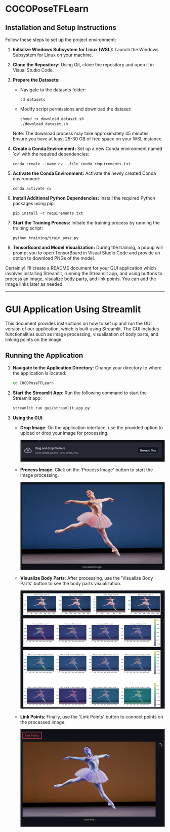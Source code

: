 # COCOPoseTFLearn


## Installation and Setup Instructions

Follow these steps to set up the project environment:

1. **Initialize Windows Subsystem for Linux (WSL):**
   Launch the Windows Subsystem for Linux on your machine.

2. **Clone the Repository:**
   Using Git, clone the repository and open it in Visual Studio Code.

3. **Prepare the Datasets:**
   - Navigate to the datasets folder:
     ```
     cd datasets
     ```
   - Modify script permissions and download the dataset:
     ```
     chmod +x download_dataset.sh
     ./download_dataset.sh
     ```
   Note: The download process may take approximately 45 minutes. Ensure you have at least 25-30 GB of free space on your WSL instance.

4. **Create a Conda Environment:**
   Set up a new Conda environment named 'cv' with the required dependencies:
   ```
   conda create --name cv --file conda_requirements.txt
   ```

5. **Activate the Conda Environment:**
   Activate the newly created Conda environment:
   ```
   conda activate cv
   ```

6. **Install Additional Python Dependencies:**
   Install the required Python packages using pip:
   ```
   pip install -r requirements.txt
   ```

7. **Start the Training Process:**
   Initiate the training process by running the training script:
   ```
   python training/train_pose.py
   ```

8. **TensorBoard and Model Visualization:**
   During the training, a popup will prompt you to open TensorBoard in Visual Studio Code and provide an option to download PNGs of the model.


Certainly! I'll create a README document for your GUI application which involves installing Streamlit, running the Streamlit app, and using buttons to process an image, visualize body parts, and link points. You can add the image links later as needed.

---

# GUI Application Using Streamlit

This document provides instructions on how to set up and run the GUI version of our application, which is built using Streamlit. The GUI includes functionalities such as image processing, visualization of body parts, and linking points on the image.


## Running the Application

1. **Navigate to the Application Directory**: Change your directory to where the application is located:

   ```bash
   cd COCOPoseTFLearn
   ```

2. **Start the Streamlit App**: Run the following command to start the Streamlit app:

   ```bash
   streamlit run gui/streamlit_app.py
   ```

3. **Using the GUI**:
   
   - **Drop Image**: On the application interface, use the provided option to upload or drop your image for processing.

     ![Drop Image](resources/image.png)
   
   - **Process Image**: Click on the 'Process Image' button to start the image processing.

     ![Process Image Button](resources/image-3.png)

   - **Visualize Body Parts**: After processing, use the 'Visualize Body Parts' button to see the body parts visualization.

     ![Visualize Body Parts Button](resources/image-4.png)

   - **Link Points**: Finally, use the 'Link Points' button to connect points on the processed image.

     ![Link Points Button](resources/image-5.png)

